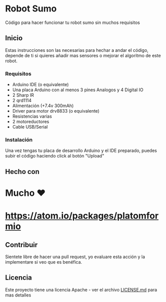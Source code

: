 # Robot Sumo
Código para hacer funcionar tu robot sumo sin muchos requisitos

## Inicio

Estas instrucciones son las necesarias para hechar a andar el código, depende de ti si quieres añadir mas sensores o mejorar el algoritmo de este robot.

### Requisitos

- Arduino IDE (o equivalente)
- Una placa Arduino con al menos 3 pines Analogos y 4 Digital IO
- 2 Sharp IR
- 2 qrd1114
- Alimentación (+7.4v 300mAh)
- Driver para motor drv8833 (o equivalente)
- Resistencias varias
- 2 motoreductores
- Cable USB/Serial

### Instalación

Una vez tengas tu placa de desarrollo Arduino y el IDE preparado, puedes subir el código haciendo click al botón "Upload"

## Hecho con

# Mucho ❤
# https://atom.io/packages/platomformio

## Contribuir

Sientete libre de hacer una pull request, yo evaluare esta acción y la implementare si veo que es benéfica.

## Licencia

Este proyecto tiene una licencia Apache - ver el archivo [LICENSE.md](LICENSE.md) para mas detalles
